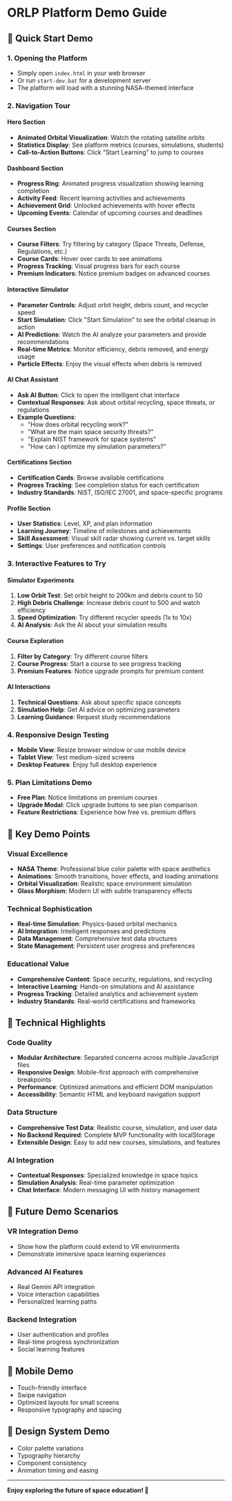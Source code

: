 # ORLP Platform Demo Guide

## 🚀 Quick Start Demo

### 1. Opening the Platform
- Simply open `index.html` in your web browser
- Or run `start-dev.bat` for a development server
- The platform will load with a stunning NASA-themed interface

### 2. Navigation Tour

#### Hero Section
- **Animated Orbital Visualization**: Watch the rotating satellite orbits
- **Statistics Display**: See platform metrics (courses, simulations, students)
- **Call-to-Action Buttons**: Click "Start Learning" to jump to courses

#### Dashboard Section
- **Progress Ring**: Animated progress visualization showing learning completion
- **Activity Feed**: Recent learning activities and achievements
- **Achievement Grid**: Unlocked achievements with hover effects
- **Upcoming Events**: Calendar of upcoming courses and deadlines

#### Courses Section
- **Course Filters**: Try filtering by category (Space Threats, Defense, Regulations, etc.)
- **Course Cards**: Hover over cards to see animations
- **Progress Tracking**: Visual progress bars for each course
- **Premium Indicators**: Notice premium badges on advanced courses

#### Interactive Simulator
- **Parameter Controls**: Adjust orbit height, debris count, and recycler speed
- **Start Simulation**: Click "Start Simulation" to see the orbital cleanup in action
- **AI Predictions**: Watch the AI analyze your parameters and provide recommendations
- **Real-time Metrics**: Monitor efficiency, debris removed, and energy usage
- **Particle Effects**: Enjoy the visual effects when debris is removed

#### AI Chat Assistant
- **Ask AI Button**: Click to open the intelligent chat interface
- **Contextual Responses**: Ask about orbital recycling, space threats, or regulations
- **Example Questions**:
  - "How does orbital recycling work?"
  - "What are the main space security threats?"
  - "Explain NIST framework for space systems"
  - "How can I optimize my simulation parameters?"

#### Certifications Section
- **Certification Cards**: Browse available certifications
- **Progress Tracking**: See completion status for each certification
- **Industry Standards**: NIST, ISO/IEC 27001, and space-specific programs

#### Profile Section
- **User Statistics**: Level, XP, and plan information
- **Learning Journey**: Timeline of milestones and achievements
- **Skill Assessment**: Visual skill radar showing current vs. target skills
- **Settings**: User preferences and notification controls

### 3. Interactive Features to Try

#### Simulator Experiments
1. **Low Orbit Test**: Set orbit height to 200km and debris count to 50
2. **High Debris Challenge**: Increase debris count to 500 and watch efficiency
3. **Speed Optimization**: Try different recycler speeds (1x to 10x)
4. **AI Analysis**: Ask the AI about your simulation results

#### Course Exploration
1. **Filter by Category**: Try different course filters
2. **Course Progress**: Start a course to see progress tracking
3. **Premium Features**: Notice upgrade prompts for premium content

#### AI Interactions
1. **Technical Questions**: Ask about specific space concepts
2. **Simulation Help**: Get AI advice on optimizing parameters
3. **Learning Guidance**: Request study recommendations

### 4. Responsive Design Testing
- **Mobile View**: Resize browser window or use mobile device
- **Tablet View**: Test medium-sized screens
- **Desktop Features**: Enjoy full desktop experience

### 5. Plan Limitations Demo
- **Free Plan**: Notice limitations on premium courses
- **Upgrade Modal**: Click upgrade buttons to see plan comparison
- **Feature Restrictions**: Experience how free vs. premium differs

## 🎯 Key Demo Points

### Visual Excellence
- **NASA Theme**: Professional blue color palette with space aesthetics
- **Animations**: Smooth transitions, hover effects, and loading animations
- **Orbital Visualization**: Realistic space environment simulation
- **Glass Morphism**: Modern UI with subtle transparency effects

### Technical Sophistication
- **Real-time Simulation**: Physics-based orbital mechanics
- **AI Integration**: Intelligent responses and predictions
- **Data Management**: Comprehensive test data structures
- **State Management**: Persistent user progress and preferences

### Educational Value
- **Comprehensive Content**: Space security, regulations, and recycling
- **Interactive Learning**: Hands-on simulations and AI assistance
- **Progress Tracking**: Detailed analytics and achievement system
- **Industry Standards**: Real-world certifications and frameworks

## 🔧 Technical Highlights

### Code Quality
- **Modular Architecture**: Separated concerns across multiple JavaScript files
- **Responsive Design**: Mobile-first approach with comprehensive breakpoints
- **Performance**: Optimized animations and efficient DOM manipulation
- **Accessibility**: Semantic HTML and keyboard navigation support

### Data Structure
- **Comprehensive Test Data**: Realistic course, simulation, and user data
- **No Backend Required**: Complete MVP functionality with localStorage
- **Extensible Design**: Easy to add new courses, simulations, and features

### AI Integration
- **Contextual Responses**: Specialized knowledge in space topics
- **Simulation Analysis**: Real-time parameter optimization
- **Chat Interface**: Modern messaging UI with history management

## 🚀 Future Demo Scenarios

### VR Integration Demo
- Show how the platform could extend to VR environments
- Demonstrate immersive space learning experiences

### Advanced AI Features
- Real Gemini API integration
- Voice interaction capabilities
- Personalized learning paths

### Backend Integration
- User authentication and profiles
- Real-time progress synchronization
- Social learning features

## 📱 Mobile Demo
- Touch-friendly interface
- Swipe navigation
- Optimized layouts for small screens
- Responsive typography and spacing

## 🎨 Design System Demo
- Color palette variations
- Typography hierarchy
- Component consistency
- Animation timing and easing

---

**Enjoy exploring the future of space education! 🚀**
